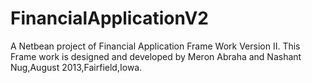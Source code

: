 FinancialApplicationV2
======================

A Netbean project of Financial Application Frame Work Version II. This Frame work is designed and developed by Meron Abraha and Nashant Nug,August 2013,Fairfield,Iowa.
